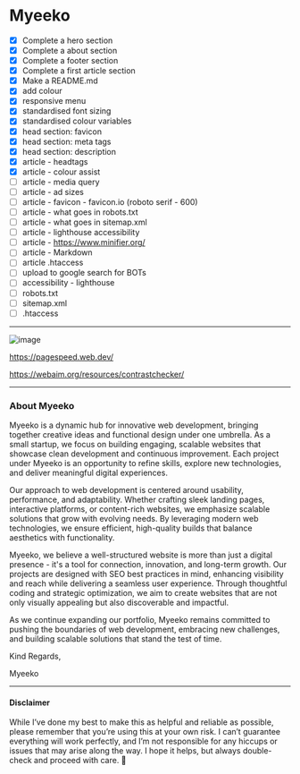 # Myeeko
- [x] Complete a hero section
- [x] Complete a about section
- [x] Complete a footer section
- [x] Complete a first article section
- [x] Make a README.md
- [x] add colour
- [x] responsive menu
- [x] standardised font sizing
- [x] standardised colour variables
- [x] head section: favicon
- [x] head section: meta tags
- [x] head section: description
- [x] article - headtags
- [x] article - colour assist
- [ ] article - media query
- [ ] article - ad sizes
- [ ] article - favicon - favicon.io (roboto serif - 600)
- [ ] article - what goes in robots.txt
- [ ] article - what goes in sitemap.xml
- [ ] article - lighthouse accessibility
- [ ] article - https://www.minifier.org/
- [ ] article - Markdown
- [ ] article .htaccess
- [ ] upload to google search for BOTs
- [ ] accessibility - lighthouse
- [ ] robots.txt
- [ ] sitemap.xml
- [ ] .htaccess
---

![image](https://github.com/user-attachments/assets/54ea891c-8de2-4c0a-94b2-cde72423443e)

https://pagespeed.web.dev/

https://webaim.org/resources/contrastchecker/

---

### About Myeeko
Myeeko is a dynamic hub for innovative web development, bringing together creative ideas and functional design under one umbrella. As a small startup, we focus on building engaging, scalable websites that showcase clean development and continuous improvement. Each project under Myeeko is an opportunity to refine skills, explore new technologies, and deliver meaningful digital experiences.

Our approach to web development is centered around usability, performance, and adaptability. Whether crafting sleek landing pages, interactive platforms, or content-rich websites, we emphasize scalable solutions that grow with evolving needs. By leveraging modern web technologies, we ensure efficient, high-quality builds that balance aesthetics with functionality.

Myeeko, we believe a well-structured website is more than just a digital presence - it's a tool for connection, innovation, and long-term growth. Our projects are designed with SEO best practices in mind, enhancing visibility and reach while delivering a seamless user experience. Through thoughtful coding and strategic optimization, we aim to create websites that are not only visually appealing but also discoverable and impactful.

As we continue expanding our portfolio, Myeeko remains committed to pushing the boundaries of web development, embracing new challenges, and building scalable solutions that stand the test of time.

Kind Regards,

Myeeko

---
#### Disclaimer
While I’ve done my best to make this as helpful and reliable as possible, please remember that you’re using this at your own risk. I can’t guarantee everything will work perfectly, and I’m not responsible for any hiccups or issues that may arise along the way. I hope it helps, but always double-check and proceed with care. 🌟

